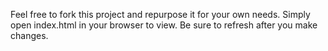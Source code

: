Feel free to fork this project and repurpose it for your own needs. Simply open index.html in your browser to view. Be sure to refresh after you make changes.